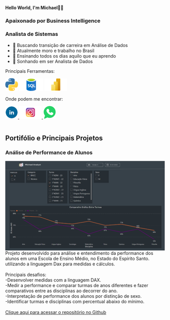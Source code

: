 #### Hello World, I'm Michael👋🏻
### Apaixonado por Business Intelligence
### Analista de Sistemas

- 🔭 Buscando transição de carreira em Análise de Dados
- 🏡 Atualmente moro e trabalho no Brasil
- 🌱 Ensinando todos os dias aquilo que eu aprendo
- 💞️ Sonhando em ser Analista de Dados

Principais Ferramentas:

<div>
  <img height="40" widht="40" src="https://github.com/Michael-Lemos/DesempenhoEnsino/blob/main/Linguagens/Python.png">
  <img height="40" widht="40" src="https://github.com/Michael-Lemos/DesempenhoEnsino/blob/main/Linguagens/sql-logo.png">
  <img height="40" widht="40" src="https://github.com/Michael-Lemos/DesempenhoEnsino/blob/main/Linguagens/Microsoft-Power-BI-Logo.png">  
</div>

Onde podem me encontrar:
<div>
<a href="https://www.linkedin.com/in/michaell-lemos/">
  <img height="40" widht="40" src="https://github.com/Michael-Lemos/DesempenhoEnsino/blob/main/Socialicons/linkedin_icon-icons.com_59208.png">
  </a>
    <a href="https://www.instagram.com/michael_analyst/">
    <img height="40" widht="40" src="https://github.com/Michael-Lemos/DesempenhoEnsino/blob/main/Socialicons/74310-instagram-icons-media-computer-social-logo.png">
  </a>
  <a href="https://wa.me/5528999021663">
  <img height="40" widht="40" src="https://github.com/Michael-Lemos/DesempenhoEnsino/blob/main/Socialicons/whats.png">
  </a>
</div>

<br>

## Portifólio e Principais Projetos

### Análise de Performance de Alunos
<img align="right" widht="500" src="https://github.com/Michael-Lemos/DesempenhoEnsino/blob/main/Imagens/DesempenhoEscolar_ComparativoEntreTurmas.png?raw=true">
 Projeto desenvolvido para análise e entendimento da performance dos alunos em uma Escola de Ensino Médio, no Estado do Espírito Santo. utilizando a linguagem Dax para medidas e
 cálculos.<br> <br>
 Principais desafios: <br>
 -Desenvolver medidas com a linguagem DAX.<br>
 -Medir a performance e comparar turmas de anos diferentes e fazer comparativos entre as disciplinas ao decorrer do ano.<br>
 -Interpretação de performance dos alunos por distinção de sexo.<br>
 -Identificar turmas e disciplinas com percentual abaixo do mínimo.
 <br>
 <br>
 <a href="https://github.com/Michael-Lemos/DesempenhoEnsino">
  Clique aqui para acessar o repositório no Github
  </a>



 
